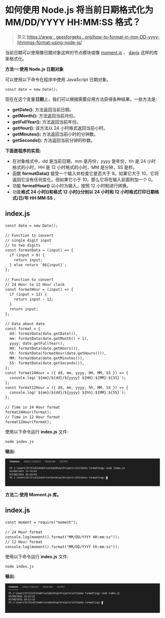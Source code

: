 # 如何使用 Node.js 将当前日期格式化为 MM/DD/YYYY HH:MM:SS 格式？

> 原文:[https://www . geesforgeks . org/how-to-format-in-mm-DD-yyyy-hhmmss-format-using-node-js/](https://www.geeksforgeeks.org/how-to-format-the-current-date-in-mm-dd-yyyy-hhmmss-format-using-node-js/)

当前日期可以使用像日期对象这样的节点模块或像 [moment.js](https://www.geeksforgeeks.org/node-js-moment-module/) 、 [dayjs](https://www.geeksforgeeks.org/dayjs-introduction-and-installation/) 这样的库来格式化。

**方法一:使用 Node.js 日期对象**

可以使用以下命令在程序中使用 JavaScript 日期对象。

```
const date = new Date();
```

现在在这个变量**日期**上，我们可以根据需要应用方法获得各种结果。一些方法是:

*   **getDate():** 方法返回当前日期。
*   **getMonth():** 方法返回当前月份。
*   **getFullYear():** 方法返回当前年份。
*   **getHour():** 该方法以 24 小时格式返回当前小时。
*   **getMinutes():** 方法返回当前小时的分钟数。
*   **getSeconds():** 方法返回当前分钟的秒数。

**下面是程序的实现:**

*   在对象格式中，dd 是当前日期，mm 是月份，yyyy 是年份，hh 是 24 小时格式的小时，HH 是 12 小时格式的小时，MM 是分钟，SS 是秒。
*   函数 **formatData()** 接受一个输入并检查它是否大于 9。如果它大于 10，它将返回它没有任何变化，但如果它小于 10，那么它将在输入前面附加一个 0。
*   功能 **formatHour()** 以小时为输入，按照 12 小时制进行转换。
*   功能**格式 24 小时()**和**格式 12 小时()**分别以 24 小时和 12 小时格式打印日期**格式/日/年 HH:MM:SS** 。

## index.js

```
const date = new Date();

// Function to convert
// single digit input
// to two digits
const formatData = (input) => {
  if (input > 9) {
    return input;
  } else return `0${input}`;
};

// Function to convert
// 24 Hour to 12 Hour clock
const formatHour = (input) => {
  if (input > 12) {
    return input - 12;
  }
  return input;
};

// Data about date
const format = {
  dd: formatData(date.getDate()),
  mm: formatData(date.getMonth() + 1),
  yyyy: date.getFullYear(),
  HH: formatData(date.getHours()),
  hh: formatData(formatHour(date.getHours())),
  MM: formatData(date.getMinutes()),
  SS: formatData(date.getSeconds()),
};
const format24Hour = ({ dd, mm, yyyy, HH, MM, SS }) => {
  console.log(`${mm}/${dd}/${yyyy} ${HH}:${MM}:${SS}`);
};
const format12Hour = ({ dd, mm, yyyy, hh, MM, SS }) => {
  console.log(`${mm}/${dd}/${yyyy} ${hh}:${MM}:${SS}`);
};

// Time in 24 Hour format
format24Hour(format);
// Time in 12 Hour format
format12Hour(format);
```

使用以下命令运行 **index.js** 文件:

```
node index.js
```

**输出:**

![](img/e19e859dd80f7a4562446b60fdf83096.png)

**方法二:使用 Moment.js 库。**

## index.js

```
const moment = require("moment");

// 24 Hour format
console.log(moment().format("MM/DD/YYYY HH:mm:ss"));
// 12 Hour format
console.log(moment().format("MM/DD/YYYY hh:mm:ss"));
```

使用以下命令运行 **index.js** 文件:

```
node index.js
```

**输出:**

![](img/95340d8937967747450f5b57fa7c3ba4.png)